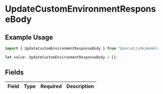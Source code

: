 # UpdateCustomEnvironmentResponseBody

## Example Usage

```typescript
import { UpdateCustomEnvironmentResponseBody } from "@vercel/sdk/models/updatecustomenvironmentop.js";

let value: UpdateCustomEnvironmentResponseBody = {};
```

## Fields

| Field       | Type        | Required    | Description |
| ----------- | ----------- | ----------- | ----------- |